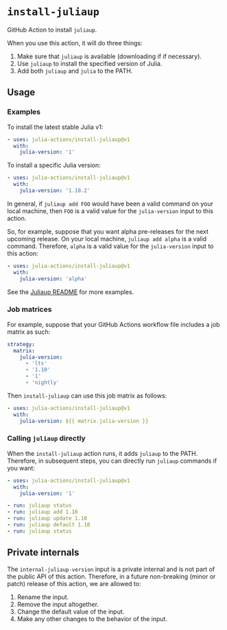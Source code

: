 # `install-juliaup`

GitHub Action to install `juliaup`.

When you use this action, it will do three things:

1. Make sure that `juliaup` is available (downloading if if necessary).
2. Use `juliaup` to install the specified version of Julia.
3. Add both `juliaup` and `julia` to the PATH.

## Usage

### Examples

To install the latest stable Julia v1:

```yaml
- uses: julia-actions/install-juliaup@v1
  with:
    julia-version: '1'
```

To install a specific Julia version:

```yaml
- uses: julia-actions/install-juliaup@v1
  with:
    julia-version: '1.10.2'
```

In general, if `juliaup add FOO` would have been a valid command on your local machine, then `FOO` is a valid value for the `julia-version` input to this action.

So, for example, suppose that you want alpha pre-releases for the next upcoming release. On your local machine, `juliaup add alpha` is a valid command. Therefore, `alpha` is a valid value for the `julia-version` input to this action:

```yaml
- uses: julia-actions/install-juliaup@v1
  with:
    julia-version: 'alpha'
```

See the [Juliaup README](https://github.com/JuliaLang/juliaup/blob/main/README.md#using-juliaup) for more examples.

### Job matrices

For example, suppose that your GitHub Actions workflow file includes a job matrix as such:

```yaml
strategy:
  matrix:
    julia-version:
      - 'lts'
      - '1.10'
      - '1'
      - 'nightly'
```

Then `install-juliaup` can use this job matrix as follows:

```yaml
- uses: julia-actions/install-juliaup@v1
  with:
    julia-version: ${{ matrix.julia-version }}
```

### Calling `juliaup` directly

When the `install-juliaup` action runs, it adds `juliaup` to the PATH. Therefore, in subsequent steps, you can directly run `juliaup` commands if you want:

```yaml
- uses: julia-actions/install-juliaup@v1
  with:
    julia-version: '1'

- run: juliaup status
- run: juliaup add 1.10
- run: juliaup update 1.10
- run: juliaup default 1.10
- run: juliaup status
```

## Private internals

The `internal-juliaup-version` input is a private internal and is not part of the public API of this action. Therefore, in a future non-breaking (minor or patch) release of this action, we are allowed to:
1. Rename the input.
2. Remove the input altogether.
3. Change the default value of the input.
4. Make any other changes to the behavior of the input.

